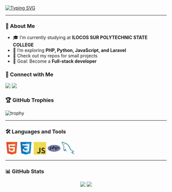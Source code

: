 [![Typing SVG](https://readme-typing-svg.herokuapp.com?font=Fira+Code&size=25&pause=1000&center=true&vCenter=true&width=700&height=100&lines=Hello👋,+I'm+Eidref+Jake;I'm+a+3rd+Year+BSIT+Student;I+love+making+simple+projects)](https://git.io/typing-svg)

---

### 🌟 About Me
- 🎓 I’m currently studying at **ILOCOS SUR POLYTECHNIC STATE COLLEGE**
- 🌱 I’m exploring **PHP, Python, JavaScript, and Laravel**
- 📂 Check out my repos for small projects
- 🎯 Goal: Become a **Full-stack developer**

### 🔗 Connect with Me
<p align="left">
 <a href="https://instagram.com/edrf_jk"><img height="30" src="https://img.shields.io/badge/Instagram-Click-%23E4405F?logo=instagram&logoColor=white"></a>
 <a href="mailto:edrfjk@gmail.com"><img height="30" src="https://img.shields.io/badge/Email-Click-red"></a>
</p>

### 🏆 GitHub Trophies
![trophy](https://github-profile-trophy.vercel.app/?username=edrfjk&theme=tokyonight&row=1&column=8)


---



### 🛠️ Languages and Tools
<p align="left">
  <img src="https://raw.githubusercontent.com/devicons/devicon/master/icons/html5/html5-original.svg" width="40" height="40"/>
  <img src="https://raw.githubusercontent.com/devicons/devicon/master/icons/css3/css3-original.svg" width="40" height="40"/>
  <img src="https://raw.githubusercontent.com/devicons/devicon/master/icons/javascript/javascript-original.svg" width="40" height="40"/>
  <img src="https://raw.githubusercontent.com/devicons/devicon/master/icons/php/php-original.svg" width="40" height="40"/>
  <img src="https://raw.githubusercontent.com/devicons/devicon/master/icons/mysql/mysql-original.svg" width="40" height="40"/>
</p>

---

### 📊 GitHub Stats
<div align="center">
  
  <img src="https://github-readme-stats.vercel.app/api?username=edrfjk&show_icons=true&theme=tokyonight" height="150"/>
  <img src="https://github-readme-stats.vercel.app/api/top-langs/?username=edrfjk&layout=compact&theme=tokyonight" height="150"/>
  
</div>
